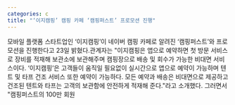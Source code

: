 ```yaml
---
categories: c
title: "‘이지캠핑’ 캠핑 카페 ‘캠핑퍼스트’ 프로모션 진행"
---
```

모바일 플랫폼 스타트업인 ‘이지캠핑’이 네이버 캠핑 카페로 알려진 ‘캠핑퍼스트’와 프로모션을 진행한다고 23일 밝혔다.관계자는 "이지캠핑은 앱으로 예약하면 첫 방문 서비스로 장비를 적재해 보관소에 보관해주며 캠핑장으로 배송 및 회수가 가능한 비대면 서비스이다. ‘이지캠핑’은 고객들이 움직일 필요없이 실시간으로 앱으로 예약이 가능하며 텐트 및 타프 건조 서비스 또한 예약이 가능하다. 모든 예약과 배송은 비대면으로 제공하고 건조된 텐트와 타프는 고객의 보관함에 안전하게 적재해 준다."라고 소개했다. 그러면서 "캠핑퍼스트의 100만 회원